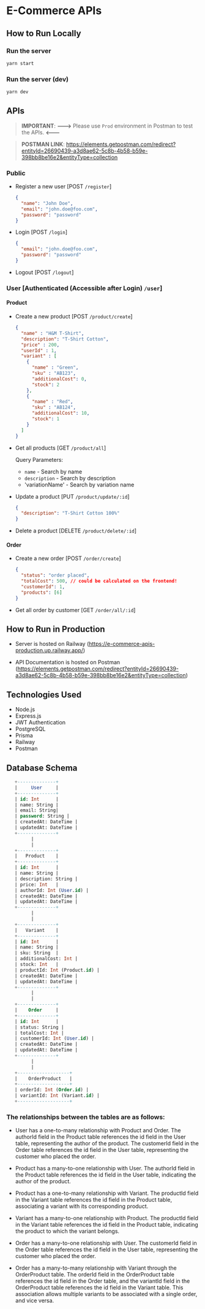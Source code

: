 # E-Commerce APIs

## How to Run Locally

### Run the server

```bash
yarn start
```

### Run the server (dev)

```bash
yarn dev
```

## APIs

> **IMPORTANT**: **--->** Please use `Prod` environment in Postman to test the APIs. **<---**

> **POSTMAN LINK**: https://elements.getpostman.com/redirect?entityId=26690439-a3d8ae62-5c8b-4b58-b59e-398bb8be16e2&entityType=collection

### Public

* Register a new user [POST `/register`]

    ```json
    {
      "name": "John Doe",
      "email": "john.doe@foo.com",
      "password": "password"
    }
    ```
* Login [POST `/login`]

    ```json
    {
      "email": "john.doe@foo.com",
      "password": "password"
    }
    ```
* Logout [POST `/logout`]

### User [Authenticated (Accessible after Login) `/user`]

#### Product

* Create a new product [POST `/product/create`]

    ```json
    {
      "name" : "H&M T-Shirt",
      "description": "T-Shirt Cotton",
      "price" : 200,
      "userId" : 1,
      "variant" : [
        {
          "name" : "Green",
          "sku" : "AB123",
          "additionalCost": 0,
          "stock": 2
        },
        {
          "name" : "Red",
          "sku" : "AB124",
          "additionalCost": 10,
          "stock": 1
        }
      ]
    }
    ```
* Get all products [GET `/product/all`]

  Query Parameters:

    * `name` - Search by name
    * `description` - Search by description
    * 'variationName' - Search by variation name

* Update a product [PUT `/product/update/:id`]

    ```json
    {
      "description": "T-Shirt Cotton 100%"
    }
    ```
* Delete a product [DELETE `/product/delete/:id`]

#### Order

* Create a new order [POST `/order/create`]

    ```json
  {
      "status": "order placed",
      "totalCost": 500, // could be calculated on the frontend!
      "customerId": 1,
      "products": [6]
  }
  ```
* Get all order by customer [GET `/order/all/:id`]

## How to Run in Production

* Server is hosted on Railway (https://e-commerce-apis-production.up.railway.app/)

* API Documentation is hosted on
  Postman (https://elements.getpostman.com/redirect?entityId=26690439-a3d8ae62-5c8b-4b58-b59e-398bb8be16e2&entityType=collection)

## Technologies Used

* Node.js
* Express.js
* JWT Authentication
* PostgreSQL
* Prisma
* Railway
* Postman

## Database Schema

```sql
   +--------------+
   |     User     |
   +--------------+
   | id: Int      |
   | name: String |
   | email: String|
   | password: String |
   | createdAt: DateTime |
   | updatedAt: DateTime |
   +--------------+
         |
         |
   +--------------+
   |   Product    |
   +--------------+
   | id: Int      |
   | name: String |
   | description: String |
   | price: Int   |
   | authorId: Int (User.id) |
   | createdAt: DateTime |
   | updatedAt: DateTime |
   +--------------+
         |
         |
   +--------------+
   |   Variant    |
   +--------------+
   | id: Int      |
   | name: String |
   | sku: String  |
   | additionalCost: Int |
   | stock: Int   |
   | productId: Int (Product.id) |
   | createdAt: DateTime |
   | updatedAt: DateTime |
   +--------------+
         |
         |
   +--------------+
   |    Order     |
   +--------------+
   | id: Int      |
   | status: String |
   | totalCost: Int |
   | customerId: Int (User.id) |
   | createdAt: DateTime |
   | updatedAt: DateTime |
   +--------------+
         |
         |
   +-------------------+
   |    OrderProduct   |
   +-------------------+
   | orderId: Int (Order.id) |
   | variantId: Int (Variant.id) |
   +-------------------+
```

### The relationships between the tables are as follows:

- User has a one-to-many relationship with Product and Order. The authorId field in the Product table references the id
  field in the User table, representing the author of the product. The customerId field in the Order table references
  the id field in the User table, representing the customer who placed the order.

- Product has a many-to-one relationship with User. The authorId field in the Product table references the id field in
  the User table, indicating the author of the product.

- Product has a one-to-many relationship with Variant. The productId field in the Variant table references the id field
  in the Product table, associating a variant with its corresponding product.

- Variant has a many-to-one relationship with Product. The productId field in the Variant table references the id field
  in the Product table, indicating the product to which the variant belongs.

- Order has a many-to-one relationship with User. The customerId field in the Order table references the id field in the
  User table, representing the customer who placed the order.

- Order has a many-to-many relationship with Variant through the OrderProduct table. The orderId field in the
  OrderProduct table references the id field in the Order table, and the variantId field in the OrderProduct table
  references the id field in the Variant table. This association allows multiple variants to be associated with a single
  order, and vice versa.
